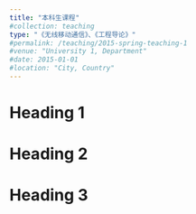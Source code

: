 ```yaml
---
title: "本科生课程"
#collection: teaching
type: "《无线移动通信》、《工程导论》"
#permalink: /teaching/2015-spring-teaching-1
#venue: "University 1, Department"
#date: 2015-01-01
#location: "City, Country"
---
```



Heading 1
======

Heading 2
======

Heading 3
======

